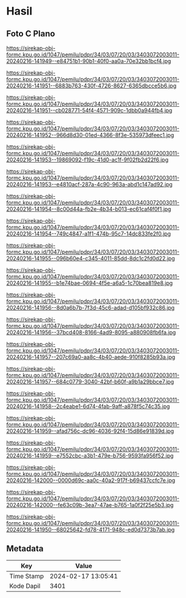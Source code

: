 # Hasil

## Foto C Plano

https://sirekap-obj-formc.kpu.go.id/1047/pemilu/pdpr/34/03/07/20/03/3403072003011-20240216-141949--e84751b1-90b1-40f0-aa0a-70e32bb1bcf4.jpg

https://sirekap-obj-formc.kpu.go.id/1047/pemilu/pdpr/34/03/07/20/03/3403072003011-20240216-141951--6883b763-430f-4726-8627-6365dbcce5b6.jpg

https://sirekap-obj-formc.kpu.go.id/1047/pemilu/pdpr/34/03/07/20/03/3403072003011-20240216-141951--cb028771-54f4-4571-909c-1dbb0a944fb4.jpg

https://sirekap-obj-formc.kpu.go.id/1047/pemilu/pdpr/34/03/07/20/03/3403072003011-20240216-141952--966d8d30-01ed-4366-8f3e-535973dfeec1.jpg

https://sirekap-obj-formc.kpu.go.id/1047/pemilu/pdpr/34/03/07/20/03/3403072003011-20240216-141953--19869092-f19c-41d0-ac1f-9f02fb2d22f6.jpg

https://sirekap-obj-formc.kpu.go.id/1047/pemilu/pdpr/34/03/07/20/03/3403072003011-20240216-141953--e4810acf-287a-4c90-963a-abd1c147ad92.jpg

https://sirekap-obj-formc.kpu.go.id/1047/pemilu/pdpr/34/03/07/20/03/3403072003011-20240216-141954--8c00d44a-fb2e-4b34-b013-ec61caf4f0f1.jpg

https://sirekap-obj-formc.kpu.go.id/1047/pemilu/pdpr/34/03/07/20/03/3403072003011-20240216-141954--749c4847-a1f1-474b-95c7-14dc833fe2f0.jpg

https://sirekap-obj-formc.kpu.go.id/1047/pemilu/pdpr/34/03/07/20/03/3403072003011-20240216-141955--096b60e4-c345-4011-85dd-8dc1c2fd0d22.jpg

https://sirekap-obj-formc.kpu.go.id/1047/pemilu/pdpr/34/03/07/20/03/3403072003011-20240216-141955--b1e74bae-0694-4f5e-a6a5-1c70bea819e8.jpg

https://sirekap-obj-formc.kpu.go.id/1047/pemilu/pdpr/34/03/07/20/03/3403072003011-20240216-141956--8d0a6b7b-7f3d-45c6-adad-d105bf932c86.jpg

https://sirekap-obj-formc.kpu.go.id/1047/pemilu/pdpr/34/03/07/20/03/3403072003011-20240216-141956--37bcd408-8166-4ad9-8095-a880908fb6fa.jpg

https://sirekap-obj-formc.kpu.go.id/1047/pemilu/pdpr/34/03/07/20/03/3403072003011-20240216-141957--207c69a0-aa8c-4b40-aede-910f8285b93a.jpg

https://sirekap-obj-formc.kpu.go.id/1047/pemilu/pdpr/34/03/07/20/03/3403072003011-20240216-141957--684c0779-3040-42bf-b60f-a9b1a29bbce7.jpg

https://sirekap-obj-formc.kpu.go.id/1047/pemilu/pdpr/34/03/07/20/03/3403072003011-20240216-141958--2c4eabe1-6d74-4fab-9aff-a878f5c74c35.jpg

https://sirekap-obj-formc.kpu.go.id/1047/pemilu/pdpr/34/03/07/20/03/3403072003011-20240216-141959--afad756c-dc96-4036-92f4-15d86e91839d.jpg

https://sirekap-obj-formc.kpu.go.id/1047/pemilu/pdpr/34/03/07/20/03/3403072003011-20240216-141959--e7552cbc-a3b1-479e-b756-9593fa956f52.jpg

https://sirekap-obj-formc.kpu.go.id/1047/pemilu/pdpr/34/03/07/20/03/3403072003011-20240216-142000--0000d69c-aa0c-40a2-917f-b69437ccfc7e.jpg

https://sirekap-obj-formc.kpu.go.id/1047/pemilu/pdpr/34/03/07/20/03/3403072003011-20240216-142000--fe63c09b-3ea7-47ae-b765-1a0f2f25e5b3.jpg

https://sirekap-obj-formc.kpu.go.id/1047/pemilu/pdpr/34/03/07/20/03/3403072003011-20240216-141950--68025642-fd78-4171-948c-ed0d7373b7ab.jpg


## Metadata

| Key        | Value               |
| ---------- | ------------------- |
| Time Stamp | 2024-02-17 13:05:41 |
| Kode Dapil | 3401                |



